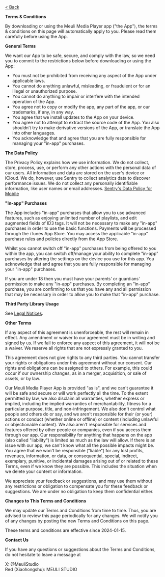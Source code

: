 [< Back](index.md)  

**Terms & Conditions**

By downloading or using the Meuli Media Player app ("the App"), the terms & conditions on this page will automatically apply to you. Please read them carefully before using the App. 

**General Terms**

We want our App to be safe, secure, and comply with the law, so we need you to commit to the restrictions below before downloading or using the App:

* You must not be prohibited from receiving any aspect of the App under applicable laws.
* You cannot do anything unlawful, misleading, or fraudulent or for an illegal or unauthorized purpose.
* You cannot do anything to impair or interfere with the intended operation of the App.
* You agree not to copy or modify the app, any part of the app, or our trademarks, if any, in any way. 
* You agree that we install updates to the App on your device.
* You agree not to attempt to extract the source code of the App. You also shouldn’t try to make derivative versions of the App, or translate the App into other languages. 
* You acknowledge that and agree that you are fully responsible for managing your "in-app" purchases.

**The Data Policy**

The Privacy Policy explains how we use information. We do not collect, store, process, use, or perform any other actions with the personal data of our users. All information and data are stored on the user's device or iCloud. We do, however, use Sentry to collect analytics data to discover performance issues. We do not collect any personally identifiable information, like user names or email addresses. 
[Sentry's Data Policy for Mobile](https://docs.sentry.io/product/security/mobile-privacy/)

**"In-app" Purchases**

The App includes "in-app" purchases that allow you to use advanced features, such as enjoying unlimited number of playlists, and edit augmented fields of ID3 tags. It will not be necessary to make any "in-app" purchases in order to use the basic functions. Payments will be processed through the iTunes App Store. You may access the applicable "in-app" purchase rules and policies directly from the App Store.

Whilst you cannot switch off "in-app" purchases from being offered to you within the app, you can switch off/manage your ability to complete "in-app" purchases by altering the settings on the device you use for this app. You acknowledge that and agree that you are fully responsible for managing your "in-app" purchases.

If you are under 18 then you must have your parents' or guardians' permission to make any "in-app" purchases. By completing an "in-app" purchase, you are confirming to us that you have any and all permission that may be necessary in order to allow you to make that "in-app" purchase.

**Third Party Library Usage**

See [Legal Notices](LegalNotices.md).

**Other Terms**

If any aspect of this agreement is unenforceable, the rest will remain in effect. Any amendment or waiver to our agreement must be in writing and signed by us. If we fail to enforce any aspect of this agreement, it will not be a waiver. We reserve all rights that are not expressly granted to you.

This agreement does not give rights to any third parties. You cannot transfer your rights or obligations under this agreement without our consent. Our rights and obligations can be assigned to others. For example, this could occur if our ownership changes, as in a merger, acquisition, or sale of assets, or by law.

Our Meuli Media Player App is provided "as is", and we can't guarantee it will be safe and secure or will work perfectly all the time. To the extent permitted by law, we also disclaim all warranties, whether express or implied, including the implied warranties of merchantability, fitness for a particular purpose, title, and non-infringement. We also don't control what people and others do or say, and we aren't responsible for their (or your) actions or conduct (whether online or offline) or content (including unlawful or objectionable content). We also aren't responsible for services and features offered by other people or companies, even if you access them through our app. Our responsibility for anything that happens on the app (also called "liability") is limited as much as the law will allow. If there is an issue with our app, we can't know what all the possible impacts might be. You agree that we won't be responsible ("liable") for any lost profits, revenues, information, or data, or consequential, special, indirect, exemplary, punitive, or incidental damages arising out of or related to these Terms, even if we know they are possible. This includes the situation when we delete your content or information.

We appreciate your feedback or suggestions, and may use them without any restrictions or obligation to compensate you for these feedback or suggestions. We are under no obligation to keep them confidential either.

**Changes to This Terms and Conditions**

We may update our Terms and Conditions from time to time. Thus, you are advised to review this page periodically for any changes. We will notify you of any changes by posting the new Terms and Conditions on this page.

These terms and conditions are effective since 2024-01-15.

**Contact Us**

If you have any questions or suggestions about the Terms and Conditions, do not hesitate to leave a message at

X: @MeuliStudio
<br>
Red (Xiaohongshu): MEULI STUDIO
